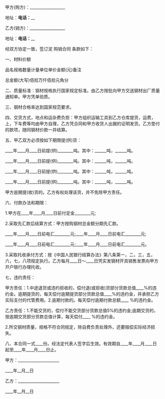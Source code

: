 
 


甲方(购方)：__________________


地址：________电话：__________


乙方(销方)：__________________


地址：________电话：__________


经双方协定一致，签订泥
购销合同
条款如下：


一、材料价额


品名规格数量计量单位单价金额(元)备注


总金额(大写)佰拾万仟佰拾元角分


二、质量标准：钢材规格执行国家规定标准。由乙方按批向甲方交送钢材出厂质量通知单。甲方凭单验质。


三、钢材合格率达到国家规范要求。


四、交货方式，地点和运杂费负担：甲方组织运输工具到乙方仓库提货，运费，上，下车费等均由甲方自理，乙方凭合同和甲方收货人出据的证明发货。乙方垫付的款项，随同钢材价款一并结算。


五、甲乙双方必须按如下期限提(供)货：


____年____月____日前提(供)________吨。其中：______吨，______吨。


____年____月____日前提(供)________吨。其中：______吨，______吨。


____年____月____日前提(供)________吨。其中：______吨，______吨。


____年____月____日前提(供)________吨。其中：______吨，______吨。


甲方逾期提(收)货的。乙方有权处理该货，并不免除甲方责任。


六、付款办法和期限：


1.甲方在____年____月____日前付定金________元;


2.采取先汇款后结算方式：甲方按购钢材总金额分期先汇款。


____年____月____日前电汇________元;____年____月____日前电汇________元;


____年____月____日前电汇________元;____年____月____日前电汇________元。


3.采取托收承付方式：按《中国人民银行结算办法》第八条第一，二，三，五，六，七，八项规定执行。乙方每月____日～____日凭实发钢材开具销售发票向甲方开户银行办理托收。


七，违约责任：


甲方责任：1.中途退货或违约拒收的，偿付退(或拒收)货部分货款总值____%的违约金。逾期提货的，每天偿付逾期提货部分货款总值____%的违约金，并承担乙方实际支付的代管费用。2.逾期付款的。每天偿付逾期付款总额____ %的违约金。


乙方责任：1.不能交货的，偿付不能交货部分货款总值5%的违约金;逾期交货的，按逾期交货部分货款总值计算，每天偿付____ %的违约金。


2.所交钢材质量，规格不符合同规定，除自费负责处理外，还要赔偿实际经济损失。


八、本合同一式____份。经法定代表人签字后生效。有效期自____年____月____日起至____年____月____日止。


甲方：_____________________ 



____年__月__日


乙方：_____________________ 



____年__月__日
 


 

 
 
 
 
 
  


  
 

  


  


  
 
 
 
 


